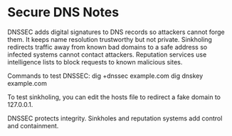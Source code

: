 # Secure DNS Notes

DNSSEC adds digital signatures to DNS records so attackers cannot forge them. It keeps name resolution trustworthy but not private.
Sinkholing redirects traffic away from known bad domains to a safe address so infected systems cannot contact attackers.
Reputation services use intelligence lists to block requests to known malicious sites.

Commands to test DNSSEC:
dig +dnssec example.com
dig dnskey example.com

To test sinkholing, you can edit the hosts file to redirect a fake domain to 127.0.0.1.

DNSSEC protects integrity. Sinkholes and reputation systems add control and containment.
